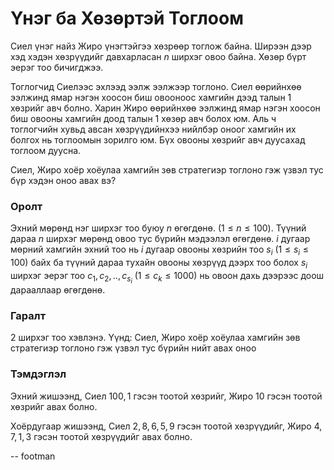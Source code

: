 Үнэг ба Хөзөртэй Тоглоом
====================
Сиел үнэг найз Жиро үнэгтэйгээ хөзрөөр тоглож байна. Ширээн дээр хэд хэдэн хөзрүүдийг давхарласан $n$ ширхэг овоо байна. Хөзөр бүрт эерэг тоо бичигджээ.

Тоглогчид Сиелээс эхлээд ээлж ээлжээр тоглоно. Сиел өөрийнхөө ээлжинд ямар нэгэн хоосон биш овооноос хамгийн дээд талын $1$ хөзрийг авч болно. Харин Жиро өөрийнхөө ээлжинд ямар нэгэн хоосон биш овооны хамгийн доод талын $1$ хөзөр авч болох юм. Аль ч тоглогчийн хувьд авсан хөзрүүдийнхээ нийлбэр оноог хамгийн их болгох нь тоглоомын зорилго юм. Бүх овооны хөзрийг авч дуусахад тоглоом дуусна.

Сиел, Жиро хоёр хоёулаа хамгийн зөв стратегиэр тоглоно гэж үзвэл тус бүр хэдэн оноо авах вэ?

### Оролт

Эхний мөрөнд нэг ширхэг тоо буюу $n$ өгөгдөнө. $(1 \leq n \leq 100)$. Түүний дараа $n$ ширхэг мөрөнд овоо тус бүрийн мэдээлэл өгөгдөнө. $i$ дугаар мөрний хамгийн эхний тоо нь $i$ дугаар овооны хөзрийн тоо $s_i$  $(1 \leq s_i \leq 100)$ байх ба түүний дараа тухайн овооны хөзрүүд дээрх тоо болох $s_i$ ширхэг эерэг тоо $c_1, c_2, .., c_{s_i}$ $(1 \leq c_k \leq 1000)$ нь овоон дахь дээрээс доош дарааллаар өгөгдөнө.  

### Гаралт
$2$ ширхэг тоо хэвлэнэ. Үүнд: Сиел, Жиро хоёр хоёулаа хамгийн зөв стратегиэр тоглоно гэж үзвэл тус бүрийн нийт авах оноо

### Тэмдэглэл
Эхний жишээнд, Сиел $100,1$ гэсэн тоотой хөзрийг, Жиро $10$ гэсэн тоотой хөзрийг авах болно.

Хоёрдугаар жишээнд, Сиел $2, 8, 6, 5, 9$ гэсэн тоотой хөзрүүдийг, Жиро $4, 7, 1, 3$ гэсэн тоотой хөзрүүдийг авах болно.

-- footman
